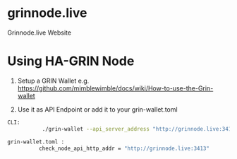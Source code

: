 # grinnode.live
Grinnode.live Website

       
# Using HA-GRIN Node 
1. Setup a GRIN Wallet e.g. https://github.com/mimblewimble/docs/wiki/How-to-use-the-Grin-wallet

2. Use it as API Endpoint or add it to your grin-wallet.toml 
```bash
CLI:
           ./grin-wallet --api_server_address "http://grinnode.live:3413"

grin-wallet.toml :
          check_node_api_http_addr = "http://grinnode.live:3413"
```
 

